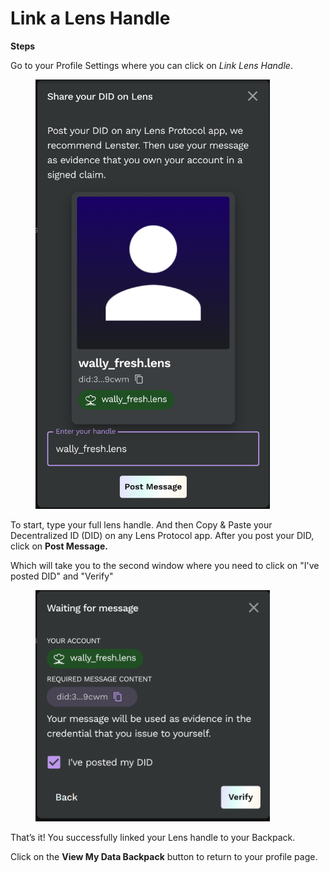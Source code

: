 # Link a Lens Handle

**Steps**

Go to your Profile Settings where you can click on _Link Lens Handle_.&#x20;

<figure><img src="../../.gitbook/assets/Screenshot 2023-10-03 at 3.22.50 PM.png" alt="" width="375"><figcaption></figcaption></figure>

To start, type your full lens handle. And then Copy & Paste your Decentralized ID (DID) on any Lens Protocol app. After you post your DID, click on **Post Message.**&#x20;

Which will take you to the second window where you need to click on "I've posted DID" and "Verify"

<figure><img src="../../.gitbook/assets/Screenshot 2023-10-03 at 3.39.58 PM.png" alt="" width="375"><figcaption></figcaption></figure>

&#x20;

That’s it! You successfully linked your Lens handle to your Backpack.

Click on the **View My Data Backpack** button to return to your profile page.

